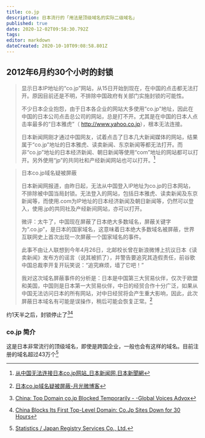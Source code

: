 ```yaml
---
title: co.jp
description: 日本流行的「用法是顶级域名的实际二级域名」
published: true
date: 2020-12-02T09:58:30.792Z
tags: 
editor: markdown
dateCreated: 2020-10-10T09:08:58.801Z
---
```


## 2012年6月约30个小时的封锁

> 显示日本IP地址的“co.jp”网站，从15日开始到现在，在中国的点击都无法打开。原因目前还是不明，不排除中国政府有关部门实施封锁的可能性。
>
> 不少日本企业抱怨，由于日本各企业的网站大多使用“co.jp”地址，因此在中国的日本公司点击总公司的网站，总是打不开。尤其是在中国的日本人点击率最多的“日本雅虎”（ <http://www.yahoo.co.jp>），根本无法连接。
>
> 日本新闻网刚才通过中国网友，试着点击了日本几大新闻媒体的网站，结果属于“co.jp”地址的日本雅虎、读卖新闻、东京新闻等都无法打开。而非“co.jp”地址的日本经济新闻、朝日新闻等使用“com”地址的网站都可以打开。另外使用“jp”的共同社和产经新闻网站也可以打开。[^13213]

[^13213]: [从中国无法连接日本co.jp网站_日本新闻网,日本新聞網](https://web.archive.org/web/20120619202942/http://www.ribenxinwen.com/html/d/201206/16-13213.html)

> 日本co.jp域名疑被屏蔽
>
> 日本新闻网报道，由昨日起，无法从中国登入IP地址为co.jp的日本网站，不排除被中国当局封锁。无法登入的网站，包括日本雅虎、读卖新闻及东京新闻等，而使用.com为IP地址的日本经济新闻及朝日新闻等，仍然可以登入，使用.jp的共同社及产经新间网站，亦可以打开。
>
> 微评：太牛了，中国现在屏蔽了日本绝大多数域名，屏蔽关键字为“.co.jp”，是日本的国家域名，这意味着日本绝大多数域名被屏蔽，世界互联网史上首次出现一次屏蔽一个国家域名的事件。
>
> 此事不由让人联想到今年4月26日，北邮校长曾在新浪微博上抗议日本《读卖新闻》发布方的谣言（说其被抓了），并警告要追究其造假责任，前谷歌中国总裁李开复开玩笑说：“追究麻烦，墙了它吧！”
>
> 我对这次域名屏蔽事件的分析是：日本是中国第三大贸易伙伴，仅次于欧盟和美国，中国则是日本第一大贸易伙伴，中日的经贸合作十分广泛，如果从中国无法访问日本的所有网站，对中日经贸将会产生重大影响，因此，此次屏蔽日本域名有可能是误操作，稍后可能会恢复正常。[^1183]

[^1183]: [日本co.jp域名疑被屏蔽-月光微博客](https://web.archive.org/web/20160318140600/http://www.williamlong.info/blog/archives/1183.html)

约1天半之后，封锁停止了[^345][^2012]

[^345]: [China: Top Domain co.jp Blocked Temporarily - -Global Voices Advox](https://web.archive.org/web/20160520204658/https://advox.globalvoices.org/2012/06/18/china-top-domain-co-jp-blocked-temporarily/)

[^2012]: [China Blocks Its First Top-Level Domain: Co.Jp Sites Down for 30 Hours](https://web.archive.org/web/20200813010336/https://thenextweb.com/asia/2012/06/18/chinas-great-firewall-blocks-its-first-top-level-domain-as-co-jp-sites-go-down-for-30-hours/)

### co.jp 简介

这是日本非常流行的顶级域名，即使是跨国企业，一般也会有这样的域名。目前注册的域名超过43万个[^jprs]

[^jprs]: [Statistics / Japan Registry Services Co., Ltd.](https://web.archive.org/web/20201007021450/https://jprs.co.jp/en/stat/)
